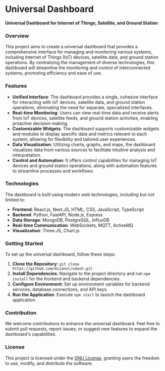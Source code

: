 # Universal Dashboard

**Universal Dashboard for Internet of Things, Satellite, and Ground Station**

### Overview
This project aims to create a universal dashboard that provides a comprehensive interface for managing and monitoring various systems, including Internet of Things (IoT) devices, satellite data, and ground station operations. By centralizing the management of diverse technologies, this dashboard will streamline the monitoring and control of interconnected systems, promoting efficiency and ease of use.

### Features
- **Unified Interface**: The dashboard provides a single, cohesive interface for interacting with IoT devices, satellite data, and ground station operations, eliminating the need for separate, specialized interfaces.
- **Real-time Monitoring**: Users can view real-time data and receive alerts from IoT devices, satellite feeds, and ground station activities, enabling proactive decision-making.
- **Customizable Widgets**: The dashboard supports customizable widgets and modules to display specific data and metrics relevant to each system, allowing for flexibility and tailored user experiences.
- **Data Visualization**: Utilizing charts, graphs, and maps, the dashboard visualizes data from various sources to facilitate intuitive analysis and interpretation.
- **Control and Automation**: It offers control capabilities for managing IoT devices and ground station operations, along with automation features to streamline processes and workflows.

### Technologies
The dashboard is built using modern web technologies, including but not limited to:
- **Frontend**: React.js, Next.JS, HTML, CSS, JavaScript, TypeScript 
- **Backend**: Python, FastAPI, Node.js, Express 
- **Data Storage**: MongoDB, PostgreSQL, InfluxDB
- **Real-time Communication**: WebSockets, MQTT, ActiveMQ
- **Visualization**: Three.JS, Chart.js

### Getting Started
To set up the universal dashboard, follow these steps:
1. **Clone the Repository**: `git clone https://github.com/mizanul/udash.git`
2. **Install Dependencies**: Navigate to the project directory and run `npm install` for the frontend and backend dependencies.
3. **Configure Environment**: Set up environment variables for backend services, database connections, and API keys.
4. **Run the Application**: Execute `npm start` to launch the dashboard application.

### Contribution
We welcome contributions to enhance the universal dashboard. Feel free to submit pull requests, report issues, or suggest new features to expand the dashboard's capabilities.

### License
This project is licensed under the [GNU License](https://github.com/mizanul/udash/blob/main/LICENSE), granting users the freedom to use, modify, and distribute the software.

